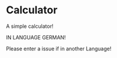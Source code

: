 # Calculator
A simple calculator!

IN LANGUAGE GERMAN!

Please enter a issue
if in another Language!
